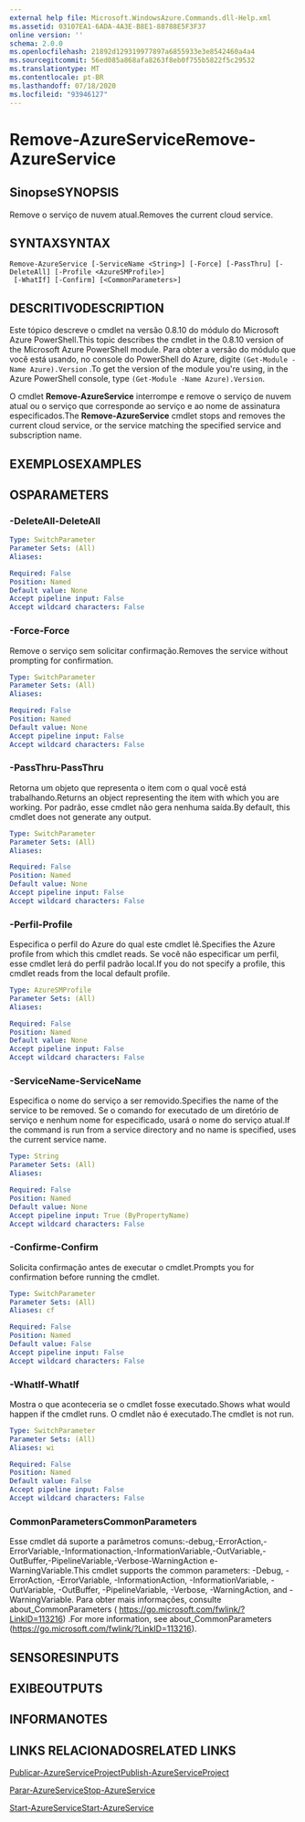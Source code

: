 ```yaml
---
external help file: Microsoft.WindowsAzure.Commands.dll-Help.xml
ms.assetid: 03107EA1-6ADA-4A3E-B8E1-88788E5F3F37
online version: ''
schema: 2.0.0
ms.openlocfilehash: 21892d129319977897a6855933e3e8542460a4a4
ms.sourcegitcommit: 56ed085a868afa8263f8eb0f755b5822f5c29532
ms.translationtype: MT
ms.contentlocale: pt-BR
ms.lasthandoff: 07/18/2020
ms.locfileid: "93946127"
---
```

# <span data-ttu-id="d3f7a-101">Remove-AzureService</span><span class="sxs-lookup"><span data-stu-id="d3f7a-101">Remove-AzureService</span></span>

## <span data-ttu-id="d3f7a-102">Sinopse</span><span class="sxs-lookup"><span data-stu-id="d3f7a-102">SYNOPSIS</span></span>
<span data-ttu-id="d3f7a-103">Remove o serviço de nuvem atual.</span><span class="sxs-lookup"><span data-stu-id="d3f7a-103">Removes the current cloud service.</span></span>

## <span data-ttu-id="d3f7a-104">SYNTAX</span><span class="sxs-lookup"><span data-stu-id="d3f7a-104">SYNTAX</span></span>

```
Remove-AzureService [-ServiceName <String>] [-Force] [-PassThru] [-DeleteAll] [-Profile <AzureSMProfile>]
 [-WhatIf] [-Confirm] [<CommonParameters>]
```

## <span data-ttu-id="d3f7a-105">DESCRITIVO</span><span class="sxs-lookup"><span data-stu-id="d3f7a-105">DESCRIPTION</span></span>
<span data-ttu-id="d3f7a-106">Este tópico descreve o cmdlet na versão 0.8.10 do módulo do Microsoft Azure PowerShell.</span><span class="sxs-lookup"><span data-stu-id="d3f7a-106">This topic describes the cmdlet in the 0.8.10 version of the Microsoft Azure PowerShell module.</span></span>
<span data-ttu-id="d3f7a-107">Para obter a versão do módulo que você está usando, no console do PowerShell do Azure, digite `(Get-Module -Name Azure).Version` .</span><span class="sxs-lookup"><span data-stu-id="d3f7a-107">To get the version of the module you're using, in the Azure PowerShell console, type `(Get-Module -Name Azure).Version`.</span></span>

<span data-ttu-id="d3f7a-108">O cmdlet **Remove-AzureService** interrompe e remove o serviço de nuvem atual ou o serviço que corresponde ao serviço e ao nome de assinatura especificados.</span><span class="sxs-lookup"><span data-stu-id="d3f7a-108">The **Remove-AzureService** cmdlet stops and removes the current cloud service, or the service matching the specified service and subscription name.</span></span>

## <span data-ttu-id="d3f7a-109">EXEMPLOS</span><span class="sxs-lookup"><span data-stu-id="d3f7a-109">EXAMPLES</span></span>

## <span data-ttu-id="d3f7a-110">OS</span><span class="sxs-lookup"><span data-stu-id="d3f7a-110">PARAMETERS</span></span>

### <span data-ttu-id="d3f7a-111">-DeleteAll</span><span class="sxs-lookup"><span data-stu-id="d3f7a-111">-DeleteAll</span></span>
```yaml
Type: SwitchParameter
Parameter Sets: (All)
Aliases: 

Required: False
Position: Named
Default value: None
Accept pipeline input: False
Accept wildcard characters: False
```

### <span data-ttu-id="d3f7a-112">-Force</span><span class="sxs-lookup"><span data-stu-id="d3f7a-112">-Force</span></span>
<span data-ttu-id="d3f7a-113">Remove o serviço sem solicitar confirmação.</span><span class="sxs-lookup"><span data-stu-id="d3f7a-113">Removes the service without prompting for confirmation.</span></span>

```yaml
Type: SwitchParameter
Parameter Sets: (All)
Aliases: 

Required: False
Position: Named
Default value: None
Accept pipeline input: False
Accept wildcard characters: False
```

### <span data-ttu-id="d3f7a-114">-PassThru</span><span class="sxs-lookup"><span data-stu-id="d3f7a-114">-PassThru</span></span>
<span data-ttu-id="d3f7a-115">Retorna um objeto que representa o item com o qual você está trabalhando.</span><span class="sxs-lookup"><span data-stu-id="d3f7a-115">Returns an object representing the item with which you are working.</span></span>
<span data-ttu-id="d3f7a-116">Por padrão, esse cmdlet não gera nenhuma saída.</span><span class="sxs-lookup"><span data-stu-id="d3f7a-116">By default, this cmdlet does not generate any output.</span></span>

```yaml
Type: SwitchParameter
Parameter Sets: (All)
Aliases: 

Required: False
Position: Named
Default value: None
Accept pipeline input: False
Accept wildcard characters: False
```

### <span data-ttu-id="d3f7a-117">-Perfil</span><span class="sxs-lookup"><span data-stu-id="d3f7a-117">-Profile</span></span>
<span data-ttu-id="d3f7a-118">Especifica o perfil do Azure do qual este cmdlet lê.</span><span class="sxs-lookup"><span data-stu-id="d3f7a-118">Specifies the Azure profile from which this cmdlet reads.</span></span>
<span data-ttu-id="d3f7a-119">Se você não especificar um perfil, esse cmdlet lerá do perfil padrão local.</span><span class="sxs-lookup"><span data-stu-id="d3f7a-119">If you do not specify a profile, this cmdlet reads from the local default profile.</span></span>

```yaml
Type: AzureSMProfile
Parameter Sets: (All)
Aliases: 

Required: False
Position: Named
Default value: None
Accept pipeline input: False
Accept wildcard characters: False
```

### <span data-ttu-id="d3f7a-120">-ServiceName</span><span class="sxs-lookup"><span data-stu-id="d3f7a-120">-ServiceName</span></span>
<span data-ttu-id="d3f7a-121">Especifica o nome do serviço a ser removido.</span><span class="sxs-lookup"><span data-stu-id="d3f7a-121">Specifies the name of the service to be removed.</span></span>
<span data-ttu-id="d3f7a-122">Se o comando for executado de um diretório de serviço e nenhum nome for especificado, usará o nome do serviço atual.</span><span class="sxs-lookup"><span data-stu-id="d3f7a-122">If the command is run from a service directory and no name is specified, uses the current service name.</span></span>

```yaml
Type: String
Parameter Sets: (All)
Aliases: 

Required: False
Position: Named
Default value: None
Accept pipeline input: True (ByPropertyName)
Accept wildcard characters: False
```

### <span data-ttu-id="d3f7a-123">-Confirme</span><span class="sxs-lookup"><span data-stu-id="d3f7a-123">-Confirm</span></span>
<span data-ttu-id="d3f7a-124">Solicita confirmação antes de executar o cmdlet.</span><span class="sxs-lookup"><span data-stu-id="d3f7a-124">Prompts you for confirmation before running the cmdlet.</span></span>

```yaml
Type: SwitchParameter
Parameter Sets: (All)
Aliases: cf

Required: False
Position: Named
Default value: False
Accept pipeline input: False
Accept wildcard characters: False
```

### <span data-ttu-id="d3f7a-125">-WhatIf</span><span class="sxs-lookup"><span data-stu-id="d3f7a-125">-WhatIf</span></span>
<span data-ttu-id="d3f7a-126">Mostra o que aconteceria se o cmdlet fosse executado.</span><span class="sxs-lookup"><span data-stu-id="d3f7a-126">Shows what would happen if the cmdlet runs.</span></span>
<span data-ttu-id="d3f7a-127">O cmdlet não é executado.</span><span class="sxs-lookup"><span data-stu-id="d3f7a-127">The cmdlet is not run.</span></span>

```yaml
Type: SwitchParameter
Parameter Sets: (All)
Aliases: wi

Required: False
Position: Named
Default value: False
Accept pipeline input: False
Accept wildcard characters: False
```

### <span data-ttu-id="d3f7a-128">CommonParameters</span><span class="sxs-lookup"><span data-stu-id="d3f7a-128">CommonParameters</span></span>
<span data-ttu-id="d3f7a-129">Esse cmdlet dá suporte a parâmetros comuns:-debug,-ErrorAction,-ErrorVariable,-Informationaction,-InformationVariable,-OutVariable,-OutBuffer,-PipelineVariable,-Verbose-WarningAction e-WarningVariable.</span><span class="sxs-lookup"><span data-stu-id="d3f7a-129">This cmdlet supports the common parameters: -Debug, -ErrorAction, -ErrorVariable, -InformationAction, -InformationVariable, -OutVariable, -OutBuffer, -PipelineVariable, -Verbose, -WarningAction, and -WarningVariable.</span></span> <span data-ttu-id="d3f7a-130">Para obter mais informações, consulte about_CommonParameters ( https://go.microsoft.com/fwlink/?LinkID=113216) .</span><span class="sxs-lookup"><span data-stu-id="d3f7a-130">For more information, see about_CommonParameters (https://go.microsoft.com/fwlink/?LinkID=113216).</span></span>

## <span data-ttu-id="d3f7a-131">SENSORES</span><span class="sxs-lookup"><span data-stu-id="d3f7a-131">INPUTS</span></span>

## <span data-ttu-id="d3f7a-132">EXIBE</span><span class="sxs-lookup"><span data-stu-id="d3f7a-132">OUTPUTS</span></span>

## <span data-ttu-id="d3f7a-133">INFORMA</span><span class="sxs-lookup"><span data-stu-id="d3f7a-133">NOTES</span></span>

## <span data-ttu-id="d3f7a-134">LINKS RELACIONADOS</span><span class="sxs-lookup"><span data-stu-id="d3f7a-134">RELATED LINKS</span></span>

[<span data-ttu-id="d3f7a-135">Publicar-AzureServiceProject</span><span class="sxs-lookup"><span data-stu-id="d3f7a-135">Publish-AzureServiceProject</span></span>](./Publish-AzureServiceProject.md)

[<span data-ttu-id="d3f7a-136">Parar-AzureService</span><span class="sxs-lookup"><span data-stu-id="d3f7a-136">Stop-AzureService</span></span>](./Stop-AzureService.md)

[<span data-ttu-id="d3f7a-137">Start-AzureService</span><span class="sxs-lookup"><span data-stu-id="d3f7a-137">Start-AzureService</span></span>](./Start-AzureService.md)


